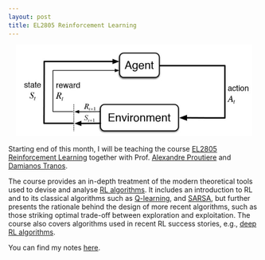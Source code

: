 ```yaml
---
layout: post
title: EL2805 Reinforcement Learning 
---
```

<p align="center">
    <img width="475" src="/img/reinforcement-learning.jpg">
</p>

Starting end of this month, I will be teaching the course [EL2805 Reinforcement
Learning](https://www.kth.se/student/kurser/kurs/EL2805?l=en) together with Prof.
[Alexandre Proutiere](https://people.kth.se/~alepro/) and
[Damianos Tranos](https://www.kth.se/profile/tranos).

The course provides an in-depth treatment of the modern theoretical tools used to devise
and analyse [RL algorithms](https://en.wikipedia.org/wiki/Reinforcement_learning). It
includes an introduction to RL and to its classical algorithms such as
[Q-learning](https://en.wikipedia.org/wiki/Q-learning), and
[SARSA](https://en.wikipedia.org/wiki/State%E2%80%93action%E2%80%93reward%E2%80%93state%E2%80%93action),
but further presents the rationale behind the design of more recent algorithms, such as
those striking optimal trade-off between exploration and exploitation. The course also
covers algorithms used in recent RL success stories, e.g., [deep RL
algorithms](https://deepmind.com/blog/deep-reinforcement-learning/).

You can find my notes [here](http://rmattila.github.io/teaching/).

